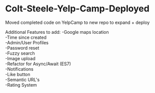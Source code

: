 # Colt-Steele-Yelp-Camp-Deployed
Moved completed code on YelpCamp to new repo to expand + deploy

Additional Features to add:
-Google maps location  
-Time since created  
-Admin/User Profiles  
-Password reset  
-Fuzzy search  
-Image upload  
-Refactor for Async/Await (ES7)  
-Notifications  
-Like button  
-Semantic URL's  
-Rating System  

